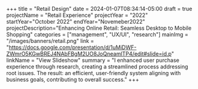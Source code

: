 +++
title = "Retail Design"
date = 2024-01-07T08:34:14-05:00
draft = true
projectName = "Retail Experience"
projectYear = "2022"
startYear="October 2022"
endYear="Novemeber2022"
projectDescription="Enhancing Online Retail: Seamless Desktop to Mobile Shopping"
categories = ["management", "UX/UI", "research"]
mainImg = "/images/banners/retail.png"
link = "https://docs.google.com/presentation/d/1uMiDWF-ZWmrO5KGwBREJ4NAbFBgM2UO8JoQneamlTP4/edit#slide=id.p"
linkName = "View Slideshow"
summary = "I enhanced user purchase experience through research, creating a streamlined process addressing root issues. The result: an efficient, user-friendly system aligning with business goals, contributing to overall success."
+++